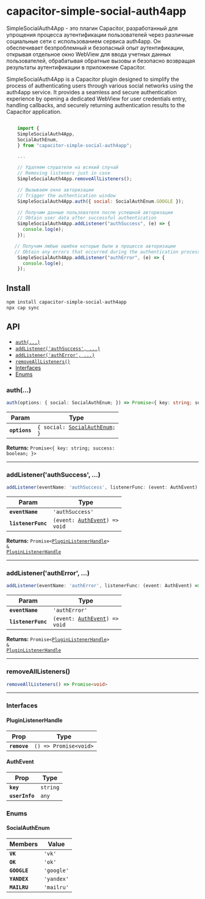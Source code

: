 # capacitor-simple-social-auth4app

SimpleSocialAuth4App - это плагин Capacitor, разработанный для упрощения процесса аутентификации пользователей через различные социальные сети с использованием сервиса auth4app. Он обеспечивает безпроблемный и безопасный опыт аутентификации, открывая отдельное окно WebView для ввода учетных данных пользователей, обрабатывая обратные вызовы и безопасно возвращая результаты аутентификации в приложение Capacitor.

SimpleSocialAuth4App is a Capacitor plugin designed to simplify the process of authenticating users through various social networks using the auth4app service. It provides a seamless and secure authentication experience by opening a dedicated WebView for user credentials entry, handling callbacks, and securely returning authentication results to the Capacitor application.

```js

    import {
    SimpleSocialAuth4App,
    SocialAuthEnum,
    } from "capacitor-simple-social-auth4app";

    ...

    // Удаляем слушатели на всякий случай
    // Removing listeners just in case
    SimpleSocialAuth4App.removeAllListeners();

    // Вызываем окно авторизации
    // Trigger the authentication window
    SimpleSocialAuth4App.auth({ social: SocialAuthEnum.GOOGLE });

    // Получим данные пользователя после успешной авторизации
    // Obtain user data after successful authentication
    SimpleSocialAuth4App.addListener("authSuccess", (e) => {
      console.log(e);
    });

   // Получим любые ошибки которые были в процессе авторизации
   // Obtain any errors that occurred during the authentication process
    SimpleSocialAuth4App.addListener("authError", (e) => {
      console.log(e);
    });
```

## Install

```bash
npm install capacitor-simple-social-auth4app
npx cap sync
```

## API

<docgen-index>

- [`auth(...)`](#auth)
- [`addListener('authSuccess', ...)`](#addlistenerauthsuccess-)
- [`addListener('authError', ...)`](#addlistenerautherror-)
- [`removeAllListeners()`](#removealllisteners)
- [Interfaces](#interfaces)
- [Enums](#enums)

</docgen-index>

<docgen-api>
<!--Update the source file JSDoc comments and rerun docgen to update the docs below-->

### auth(...)

```typescript
auth(options: { social: SocialAuthEnum; }) => Promise<{ key: string; success: boolean; }>
```

| Param         | Type                                                                   |
| ------------- | ---------------------------------------------------------------------- |
| **`options`** | <code>{ social: <a href="#socialauthenum">SocialAuthEnum</a>; }</code> |

**Returns:** <code>Promise&lt;{ key: string; success: boolean; }&gt;</code>

---

### addListener('authSuccess', ...)

```typescript
addListener(eventName: 'authSuccess', listenerFunc: (event: AuthEvent) => void) => Promise<PluginListenerHandle> & PluginListenerHandle
```

| Param              | Type                                                                |
| ------------------ | ------------------------------------------------------------------- |
| **`eventName`**    | <code>'authSuccess'</code>                                          |
| **`listenerFunc`** | <code>(event: <a href="#authevent">AuthEvent</a>) =&gt; void</code> |

**Returns:** <code>Promise&lt;<a href="#pluginlistenerhandle">PluginListenerHandle</a>&gt; & <a href="#pluginlistenerhandle">PluginListenerHandle</a></code>

---

### addListener('authError', ...)

```typescript
addListener(eventName: 'authError', listenerFunc: (event: AuthEvent) => void) => Promise<PluginListenerHandle> & PluginListenerHandle
```

| Param              | Type                                                                |
| ------------------ | ------------------------------------------------------------------- |
| **`eventName`**    | <code>'authError'</code>                                            |
| **`listenerFunc`** | <code>(event: <a href="#authevent">AuthEvent</a>) =&gt; void</code> |

**Returns:** <code>Promise&lt;<a href="#pluginlistenerhandle">PluginListenerHandle</a>&gt; & <a href="#pluginlistenerhandle">PluginListenerHandle</a></code>

---

### removeAllListeners()

```typescript
removeAllListeners() => Promise<void>
```

---

### Interfaces

#### PluginListenerHandle

| Prop         | Type                                      |
| ------------ | ----------------------------------------- |
| **`remove`** | <code>() =&gt; Promise&lt;void&gt;</code> |

#### AuthEvent

| Prop           | Type                |
| -------------- | ------------------- |
| **`key`**      | <code>string</code> |
| **`userInfo`** | <code>any</code>    |

### Enums

#### SocialAuthEnum

| Members      | Value                 |
| ------------ | --------------------- |
| **`VK`**     | <code>'vk'</code>     |
| **`OK`**     | <code>'ok'</code>     |
| **`GOOGLE`** | <code>'google'</code> |
| **`YANDEX`** | <code>'yandex'</code> |
| **`MAILRU`** | <code>'mailru'</code> |

</docgen-api>
